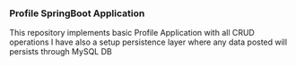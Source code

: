 ### Profile SpringBoot Application
This repository implements basic Profile Application with all CRUD operations
I have also a setup persistence layer where any data posted will persists through MySQL DB
